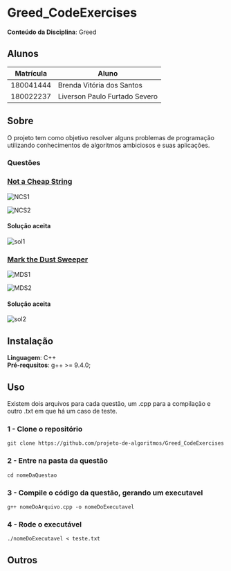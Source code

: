 # Greed_CodeExercises

**Conteúdo da Disciplina**: Greed<br>

## Alunos
|Matrícula | Aluno |
| -- | -- |
| 180041444  |  Brenda Vitória dos Santos |
| 180022237  |  Liverson Paulo Furtado Severo |

## Sobre 
O projeto tem como objetivo resolver alguns problemas de programação utilizando conhecimentos de algoritmos ambiciosos e suas aplicações.

### Questões
### [Not a Cheap String](https://codeforces.com/problemset/problem/1702/D)
![NCS1](https://media.discordapp.net/attachments/991056595075080262/1001287493343256726/unknown.png?width=769&height=458)

![NCS2](https://media.discordapp.net/attachments/991056595075080262/1001287598116966531/unknown.png?width=848&height=458)

#### Solução aceita
![sol1](https://media.discordapp.net/attachments/991056595075080262/1001289885593907260/unknown.png?width=661&height=458)

### [Mark the Dust Sweeper](https://codeforces.com/problemset/problem/1705/B)
![MDS1](https://media.discordapp.net/attachments/991056595075080262/1001289133869772800/unknown.png?width=858&height=458)

![MDS2](https://media.discordapp.net/attachments/991056595075080262/1001289202966728887/unknown.png)

#### Solução aceita
![sol2](https://media.discordapp.net/attachments/991056595075080262/1001291181101166744/unknown.png?width=736&height=458)

## Instalação 
**Linguagem**: C++  
**Pré-requsitos**: g++ >= 9.4.0;

## Uso
Existem dois arquivos para cada questão, um .cpp para a compilação e outro .txt em que há um caso de teste.

### 1 - Clone o repositório
```
git clone https://github.com/projeto-de-algoritmos/Greed_CodeExercises
```
### 2 - Entre na pasta da questão
```
cd nomeDaQuestao
```
### 3 - Compile o código da questão, gerando um executavel
```
g++ nomeDoArquivo.cpp -o nomeDoExecutavel
```
### 4 - Rode o executável
```
./nomeDoExecutavel < teste.txt
```

## Outros 
